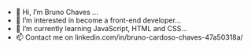 - 👋 Hi, I’m Bruno Chaves ...
- 👀 I’m interested in become a front-end developer...
- 🌱 I’m currently learning JavaScript, HTML and CSS...
- 📫 Contact me on linkedin.com/in/bruno-cardoso-chaves-47a50318a/

<!---
brnchs0710/brnchs0710 is a ✨ special ✨ repository because its `README.md` (this file) appears on your GitHub profile.
You can click the Preview link to take a look at your changes.
--->
